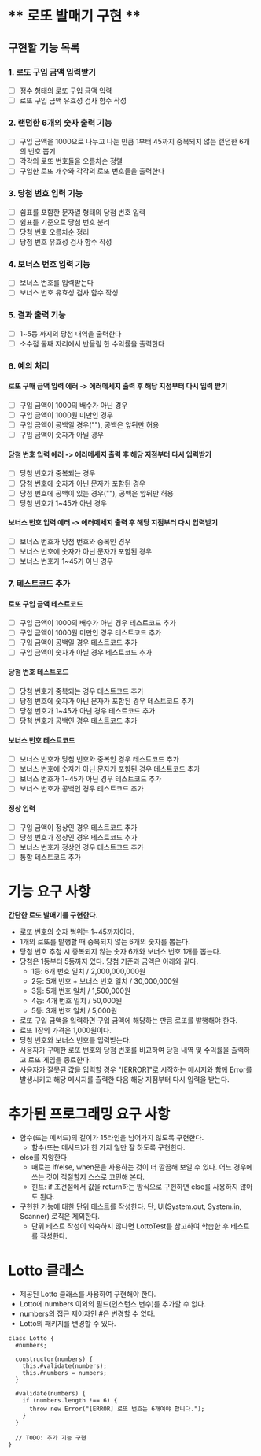 # ** 로또 발매기 구현 **

## 구현할 기능 목록
### 1. 로또 구입 금액 입력받기
- [ ] 정수 형태의 로또 구입 금액 입력
- [ ] 로또 구입 금액 유효성 검사 함수 작성

### 2. 랜덤한 6개의 숫자 출력 기능
- [ ] 구입 금액을 1000으로 나누고 나눈 만큼 1부터 45까지 중복되지 않는 랜덤한 6개의 번호 뽑기
- [ ] 각각의 로또 번호들을 오름차순 정렬
- [ ] 구입한 로또 개수와 각각의 로또 번호들을 출력한다

### 3. 당첨 번호 입력 기능
- [ ] 쉼표를 포함한 문자열 형태의 당첨 번호 입력
- [ ] 쉼표를 기준으로 당첨 번호 분리
- [ ] 당첨 번호 오름차순 정리
- [ ] 당첨 번호 유효성 검사 함수 작성

### 4. 보너스 번호 입력 기능
- [ ] 보너스 번호를 입력받는다
- [ ] 보너스 번호 유효성 검사 함수 작성

### 5. 결과 출력 기능
- [ ] 1~5등 까지의 당첨 내역을 출력한다
- [ ] 소수점 둘째 자리에서 반올림 한 수익률을 출력한다

### 6. 예외 처리
#### 로또 구매 금액 입력 에러 -> 에러메세지 출력 후 해당 지점부터 다시 입력 받기
- [ ] 구입 금액이 1000의 배수가 아닌 경우
- [ ] 구입 금액이 1000원 미만인 경우
- [ ] 구입 금액이 공백일 경우(""), 공백은 앞뒤만 허용
- [ ] 구입 금액이 숫자가 아닐 경우
#### 당첨 번호 입력 에러 -> 에러메세지 출력 후 해당 지점부터 다시 입력받기
- [ ] 당첨 번호가 중복되는 경우
- [ ] 당첨 번호에 숫자가 아닌 문자가 포함된 경우
- [ ] 당첨 번호에 공백이 있는 경우(""), 공백은 앞뒤만 허용
- [ ] 당첨 번호가 1~45가 아닌 경우
#### 보너스 번호 입력 에러 -> 에러메세지 출력 후 해당 지점부터 다시 입력받기
- [ ] 보너스 번호가 당첨 번호와 중복인 경우
- [ ] 보너스 번호에 숫자가 아닌 문자가 포함된 경우
- [ ] 보너스 번호가 1~45가 아닌 경우

### 7. 테스트코드 추가
#### 로또 구입 금액 테스트코드
- [ ] 구입 금액이 1000의 배수가 아닌 경우 테스트코드 추가
- [ ] 구입 금액이 1000원 미만인 경우 테스트코드 추가
- [ ] 구입 금액이 공백일 경우 테스트코드 추가
- [ ] 구입 금액이 숫자가 아닐 경우 테스트코드 추가
#### 당첨 번호 테스트코드
- [ ] 당첨 번호가 중복되는 경우 테스트코드 추가
- [ ] 당첨 번호에 숫자가 아닌 문자가 포함된 경우 테스트코드 추가
- [ ] 당첨 번호가 1~45가 아닌 경우 테스트코드 추가
- [ ] 당첨 번호가 공백인 경우 테스트코드 추가
#### 보너스 번호 테스트코드
- [ ] 보너스 번호가 당첨 번호와 중복인 경우 테스트코드 추가
- [ ] 보너스 번호에 숫자가 아닌 문자가 포함된 경우 테스트코드 추가
- [ ] 보너스 번호가 1~45가 아닌 경우 테스트코드 추가
- [ ] 보너스 번호가 공백인 경우 테스트코드 추가
#### 정상 입력
- [ ] 구입 금액이 정상인 경우 테스트코드 추가
- [ ] 당첨 번호가 정상인 경우 테스트코드 추가
- [ ] 보너스 번호가 정상인 경우 테스트코드 추가
- [ ] 통합 테스트코드 추가

# 기능 요구 사항

**간단한 로또 발매기를 구현한다.**

- 로또 번호의 숫자 범위는 1~45까지이다.
- 1개의 로또를 발행할 때 중복되지 않는 6개의 숫자를 뽑는다.
- 당첨 번호 추첨 시 중복되지 않는 숫자 6개와 보너스 번호 1개를 뽑는다.
- 당첨은 1등부터 5등까지 있다. 당첨 기준과 금액은 아래와 같다.
    - 1등: 6개 번호 일치 / 2,000,000,000원
    - 2등: 5개 번호 + 보너스 번호 일치 / 30,000,000원
    - 3등: 5개 번호 일치 / 1,500,000원
    - 4등: 4개 번호 일치 / 50,000원
    - 5등: 3개 번호 일치 / 5,000원
- 로또 구입 금액을 입력하면 구입 금액에 해당하는 만큼 로또를 발행해야 한다.
- 로또 1장의 가격은 1,000원이다.
- 당첨 번호와 보너스 번호를 입력받는다.
- 사용자가 구매한 로또 번호와 당첨 번호를 비교하여 당첨 내역 및 수익률을 출력하고 로또 게임을 종료한다.
- 사용자가 잘못된 값을 입력할 경우 "[ERROR]"로 시작하는 메시지와 함께 Error를 발생시키고 해당 메시지를 출력한 다음 해당 지점부터 다시 입력을 받는다.


# 추가된 프로그래밍 요구 사항
- 함수(또는 메서드)의 길이가 15라인을 넘어가지 않도록 구현한다.
    - 함수(또는 메서드)가 한 가지 일만 잘 하도록 구현한다.
- else를 지양한다
    - 때로는 if/else, when문을 사용하는 것이 더 깔끔해 보일 수 있다. 어느 경우에 쓰는 것이 적절할지 스스로 고민해 본다.
    - 힌트: if 조건절에서 값을 return하는 방식으로 구현하면 else를 사용하지 않아도 된다.
- 구현한 기능에 대한 단위 테스트를 작성한다. 단, UI(System.out, System.in, Scanner) 로직은 제외한다.
    - 단위 테스트 작성이 익숙하지 않다면 LottoTest를 참고하여 학습한 후 테스트를 작성한다.

# Lotto 클래스
- 제공된 Lotto 클래스를 사용하여 구현해야 한다.
- Lotto에 numbers 이외의 필드(인스턴스 변수)를 추가할 수 없다.
- numbers의 접근 제어자인 #은 변경할 수 없다.
- Lotto의 패키지를 변경할 수 있다.

```
class Lotto {
  #numbers;

  constructor(numbers) {
    this.#validate(numbers);
    this.#numbers = numbers;
  }

  #validate(numbers) {
    if (numbers.length !== 6) {
      throw new Error("[ERROR] 로또 번호는 6개여야 합니다.");
    }
  }

  // TODO: 추가 기능 구현
}
```